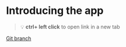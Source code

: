 # Introducing the app 


> :bulb: **ctrl+ left click** to open link in a new tab 

[Git branch](https://github.com/codiku/react-native-temperature-converter/tree/001-EN-starter)